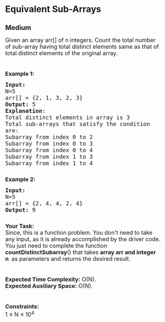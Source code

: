 # Equivalent Sub-Arrays
## Medium 
<div class="problem-statement">
                <p></p><p><span style="font-size:18px">Given an array arr[] of n integers. Count the total number of sub-array having total distinct elements same as that of total distinct elements of the original array.</span></p>

<p>&nbsp;</p>

<p><span style="font-size:18px"><strong>Example 1:</strong></span></p>

<pre><span style="font-size:18px"><strong>Input:
</strong>N=5
arr[] = {2, 1, 3, 2, 3} 
<strong>Output:</strong> 5
<strong>Explanation</strong>:
Total distinct elements in array is 3
Total sub-arrays that satisfy the condition
are:
Subarray from index 0 to 2
Subarray from index 0 to 3
Subarray from index 0 to 4
Subarray from index 1 to 3
Subarray from index 1 to 4</span></pre>

<p><br>
<span style="font-size:18px"><strong>Example 2:</strong></span></p>

<pre><span style="font-size:18px"><strong>Input:
</strong>N=5
arr[] = {2, 4, 4, 2, 4} 
<strong>Output:</strong> 9</span>
</pre>

<p><br>
<span style="font-size:18px"><strong>Your Task:</strong><br>
Since, this is a function problem. You don't need to take any input, as it is already accomplished by the driver code. You just need to complete the function <strong>countDistinctSubarray</strong>() that takes <strong>array arr and integer n&nbsp;</strong> as parameters and returns the desired result.</span></p>

<p>&nbsp;</p>

<p><span style="font-size:18px"><strong>Expected Time Complexity:</strong> O(N).<br>
<strong>Expected Auxiliary Space:</strong> O(N).</span></p>

<p>&nbsp;</p>

<p><span style="font-size:18px"><strong>Constraints:</strong><br>
1 ≤ N ≤ 10<sup>4</sup></span></p>

<p>&nbsp;</p>
 <p></p>
            </div>